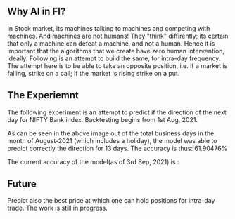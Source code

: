 ## Why AI in FI? 
In Stock market, its machines talking to machines and competing with machines. And machines are not humans! They "think" diffirently; its certain that only a machine can defeat a machine, and not a human. Hence it is important that the algorithms that we create have zero human intervention, ideally. Following is an attempt to build the same, for intra-day frequency. The attempt here is to be able to take an opposite position, i.e. if a market is falling, strike on a call; if the market is rising strike on a put.

## The Experiemnt
The following experiment is an attempt to predict if the direction of the next day for NIFTY Bank index. Backtesting begins from 1st Aug, 2021.



As can be seen in the above image out of the total business days in the month of August-2021 (which includes a holiday), the model was able to predict correctly the direction for 13 days.
The accuracy is thus: 61.90476%

The current accuracy of the model(as of 3rd Sep, 2021) is :

## Future
Predict also the best price at which one can hold positions for intra-day trade. The work is still in progress.


